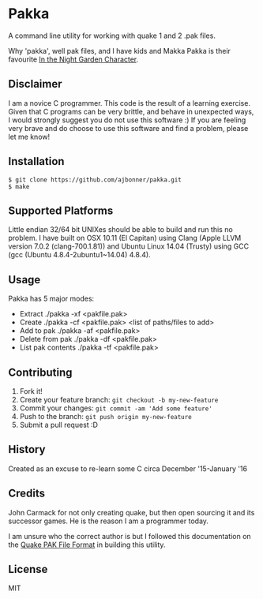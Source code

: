 # Pakka
A command line utility for working with quake 1 and 2 .pak files.

Why 'pakka', well pak files, and I have kids and Makka Pakka is their favourite
[In the Night Garden Character](http://www.inthenightgarden.co.uk/).

## Disclaimer
I am a novice C programmer. This code is the result of a learning exercise.
Given that C programs can be very brittle, and behave in unexpected ways,
I would strongly suggest you do not use this software :) If you are feeling
very brave and do choose to use this software and find a problem, please let
me know!

## Installation
    $ git clone https://github.com/ajbonner/pakka.git
    $ make

## Supported Platforms
Little endian 32/64 bit UNIXes should be able to build and run this no problem. I have
built on OSX 10.11 (El Capitan) using Clang (Apple LLVM version 7.0.2 (clang-700.1.81)) and 
Ubuntu Linux 14.04 (Trusty) using GCC (gcc (Ubuntu 4.8.4-2ubuntu1~14.04)
4.8.4).

## Usage
Pakka has 5 major modes:

* Extract ./pakka -xf <pakfile.pak>
* Create ./pakka -cf <pakfile.pak> <list of paths/files to add>
* Add to pak ./pakka -af <pakfile.pak> <list of files to add>
* Delete from pak ./pakka -df <pakfile.pak> <list of paths to remove>
* List pak contents ./pakka -tf <pakfile.pak>

## Contributing
1. Fork it!
2. Create your feature branch: `git checkout -b my-new-feature`
3. Commit your changes: `git commit -am 'Add some feature'`
4. Push to the branch: `git push origin my-new-feature`
5. Submit a pull request :D

## History
Created as an excuse to re-learn some C circa December '15-January '16

## Credits
John Carmack for not only creating quake, but then open sourcing it and its
successor games. He is the reason I am a programmer today.

I am unsure who the correct author is but I followed this documentation on
the [Quake PAK File Format](http://debian.fmi.uni-sofia.bg/~sergei/cgsr/docs/pak.txt)
in building this utility.

## License
MIT

